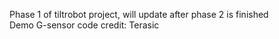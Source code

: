Phase 1 of tiltrobot project, will update after phase 2 is finished<br />
Demo G-sensor code credit: Terasic
